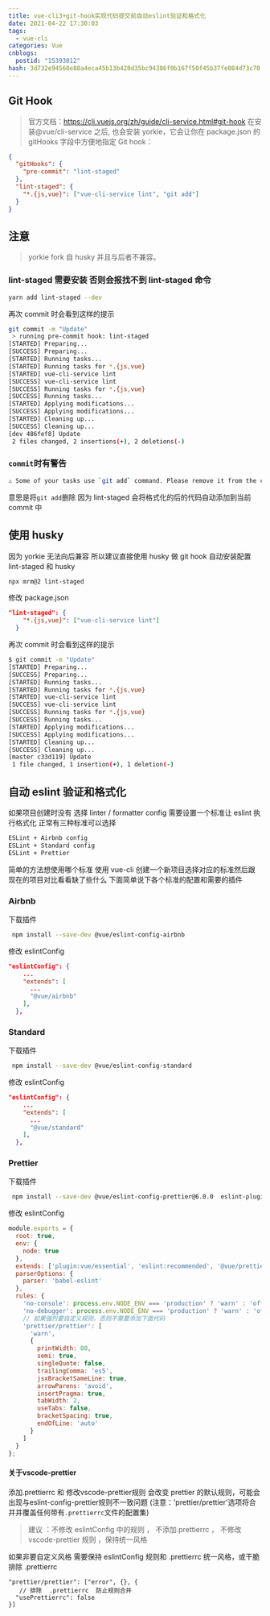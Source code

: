 ```yaml
---
title: vue-cli3+git-hook实现代码提交前自动eslint验证和格式化
date: 2021-04-22 17:30:03
tags:
  - vue-cli
categories: Vue
cnblogs:
  postid: "15393012"
hash: 3d732e94560e88a4eca45b13b420d35bc94386f0b167f50f45b37fe084d73c70
---
```


## Git Hook

> 官方文档：https://cli.vuejs.org/zh/guide/cli-service.html#git-hook
> 在安装@vue/cli-service 之后, 也会安装 yorkie，它会让你在 package.json 的 gitHooks 字段中方便地指定 Git hook：

```json
{
  "gitHooks": {
    "pre-commit": "lint-staged"
  },
  "lint-staged": {
    "*.{js,vue}": ["vue-cli-service lint", "git add"]
  }
}
```

## 注意

> yorkie fork 自 husky 并且与后者不兼容。

### lint-staged 需要安装 否则会报找不到 lint-staged 命令

```bash
yarn add lint-staged --dev
```

再次 commit 时会看到这样的提示

```bash
git commit -m "Update"
 > running pre-commit hook: lint-staged
[STARTED] Preparing...
[SUCCESS] Preparing...
[STARTED] Running tasks...
[STARTED] Running tasks for *.{js,vue}
[STARTED] vue-cli-service lint
[SUCCESS] vue-cli-service lint
[SUCCESS] Running tasks for *.{js,vue}
[SUCCESS] Running tasks...
[STARTED] Applying modifications...
[SUCCESS] Applying modifications...
[STARTED] Cleaning up...
[SUCCESS] Cleaning up...
[dev 486fef8] Update
 2 files changed, 2 insertions(+), 2 deletions(-)
```

### `commit`时有警告

```bash
⚠ Some of your tasks use `git add` command. Please remove it from the config since all modifications made by tasks will be automatically added to the git commit index.
```

意思是将`git add`删除 因为 lint-staged 会将格式化的后的代码自动添加到当前 commit 中

## 使用 husky

因为 yorkie 无法向后兼容 所以建议直接使用 husky 做 git hook
自动安装配置 lint-staged 和 husky

```bash
npx mrm@2 lint-staged
```

修改 package.json

```json
"lint-staged": {
    "*.{js,vue}": ["vue-cli-service lint"]
  }
```

再次 commit 时会看到这样的提示

```bash
$ git commit -m "Update"
[STARTED] Preparing...
[SUCCESS] Preparing...
[STARTED] Running tasks...
[STARTED] Running tasks for *.{js,vue}
[STARTED] vue-cli-service lint
[SUCCESS] vue-cli-service lint
[SUCCESS] Running tasks for *.{js,vue}
[SUCCESS] Running tasks...
[STARTED] Applying modifications...
[SUCCESS] Applying modifications...
[STARTED] Cleaning up...
[SUCCESS] Cleaning up...
[master c33d119] Update
 1 file changed, 1 insertion(+), 1 deletion(-)
```

## 自动 eslint 验证和格式化

如果项目创建时没有 选择 linter / formatter config 需要设置一个标准让 eslint 执行格式化
正常有三种标准可以选择

```bash
ESLint + Airbnb config
ESLint + Standard config
ESLint + Prettier
```

简单的方法想使用哪个标准 使用 vue-cli 创建一个新项目选择对应的标准然后跟现在的项目对比看看缺了些什么
下面简单说下各个标准的配置和需要的插件

### Airbnb

下载插件

```bash
 npm install --save-dev @vue/eslint-config-airbnb
```

修改 eslintConfig

```json
"eslintConfig": {
    ...
    "extends": [
      ...
      "@vue/airbnb"
    ],
  },
```

### Standard

下载插件

```bash
 npm install --save-dev @vue/eslint-config-standard
```

修改 eslintConfig

```json
"eslintConfig": {
    ...
    "extends": [
      ...
      "@vue/standard"
    ],
  },
```

### Prettier

下载插件

```bash
 npm install --save-dev @vue/eslint-config-prettier@6.0.0  eslint-plugin-prettier@3.3.1 prettier@2.2.1
```

修改 eslintConfig

```js
module.exports = {
  root: true,
  env: {
    node: true
  },
  extends: ['plugin:vue/essential', 'eslint:recommended', '@vue/prettier'],
  parserOptions: {
    parser: 'babel-eslint'
  },
  rules: {
    'no-console': process.env.NODE_ENV === 'production' ? 'warn' : 'off',
    'no-debugger': process.env.NODE_ENV === 'production' ? 'warn' : 'off',
    // 如果强烈要自定义规则，否则不需要添加下面代码 
    'prettier/prettier': [
      'warn',
      {
        printWidth: 80,
        semi: true,
        singleQuote: false,
        trailingComma: 'es5',
        jsxBracketSameLine: true,
        arrowParens: 'avoid',
        insertPragma: true,
        tabWidth: 2,
        useTabs: false,
        bracketSpacing: true,
        endOfLine: 'auto'
      }
    ]
  }
};

```
#### 关于vscode-prettier

添加.prettierrc 和 修改vscode-prettier规则 会改变 prettier 的默认规则，可能会出现与eslint-config-prettier规则不一致问题 (注意：'prettier/prettier'选项将合并并覆盖任何带有`.prettierrc`文件的配置集)

> 建议 ：不修改 eslintConfig 中的规则 ，  不添加.prettierrc ， 不修改 vscode-prettier 规则 ，保持统一风格

如果非要自定义风格 需要保持 eslintConfig  规则和 .prettierrc 统一风格，或干脆排除 .prettierrc

```
"prettier/prettier": ["error", {}, {
   // 排除  .prettierrc  防止规则合并
  "usePrettierrc": false
}]
```